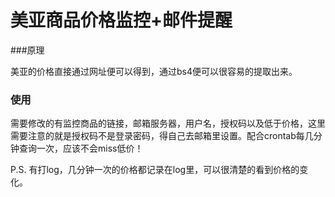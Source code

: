 # 美亚商品价格监控+邮件提醒

###原理

美亚的价格直接通过网址便可以得到，通过bs4便可以很容易的提取出来。

### 使用

需要修改的有监控商品的链接，邮箱服务器，用户名，授权码以及低于价格，这里需要注意的就是授权码不是登录密码，得自己去邮箱里设置。配合crontab每几分钟查询一次，应该不会miss低价！

P.S. 有打log，几分钟一次的价格都记录在log里，可以很清楚的看到价格的变化。